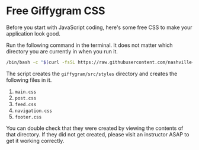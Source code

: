 # Free Giffygram CSS

Before you start with JavaScript coding, here's some free CSS to make your application look good.

Run the following command in the terminal. It does not matter which directory you are currently in when you run it.

```sh
/bin/bash -c "$(curl -fsSL https://raw.githubusercontent.com/nashville-software-school/client-side-mastery/cohort-50/book-3-giffygram/chapters/scripts/giffygram-styles.sh)"
```

The script creates the `giffygram/src/styles` directory and creates the following files in it.

1. `main.css`
1. `post.css`
1. `feed.css`
1. `navigation.css`
1. `footer.css`

You can double check that they were created by viewing the contents of that directory. If they did not get created, please visit an instructor ASAP to get it working correctly.

